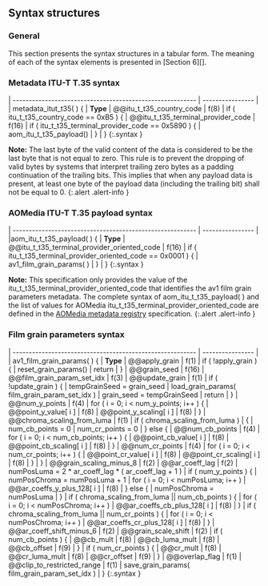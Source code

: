 ## Syntax structures

### General

This section presents the syntax structures in a tabular form. The meaning of
each of the syntax elements is presented in [Section 6][].

### Metadata ITU-T T.35 syntax

| --------------------------------------------------------- | ---------------- |
| metadata_itut_t35( ) {                                    | **Type**
|     @@itu_t_t35_country_code                              | f(8)
|     if ( itu_t_t35_country_code == 0xB5 ) {
|         @@itu_t_t35_terminal_provider_code                | f(16)
|         if ( itu_t_t35_terminal_provider_code == 0x5890 ) {
|             aom_itu_t_t35_payload()
|     }
| }
{:.syntax }

**Note:** The last byte of the valid content of the data is
considered to be the last byte that is not equal to zero. This rule is to
prevent the dropping of valid bytes by systems that interpret trailing zero
bytes as a padding continuation of the trailing bits.
This implies that when any payload data is present,
at least one byte of the payload data (including the trailing bit) shall not be equal to 0.
{:.alert .alert-info }


### AOMedia ITU-T T.35 payload syntax

| --------------------------------------------------------- | ---------------- |
|aom_itu_t_t35_payload( ) {                                 | **Type**
|     @@itu_t_t35_terminal_provider_oriented_code           | f(16)
|     if ( itu_t_t35_terminal_provider_oriented_code == 0x0001 ) {
|         av1_film_grain_params( )
|     }
| }
{:.syntax }

**Note:** This specification only provides the value of the
itu_t_t35_terminal_provider_oriented_code that
identifies the av1 film grain parameters metadata.
The complete syntax of aom_itu_t_t35_payload( ) and the list of values for
AOMedia itu_t_t35_terminal_provider_oriented_code are defined
in the [AOMedia metadata registry](https://aomediacodec.github.io/metadata-registry/) specification.
{:.alert .alert-info }


### Film grain parameters syntax

| --------------------------------------------------------- | ---------------- |
| av1_film_grain_params( ) {                                    | **Type**
|     @@apply_grain                                         | f(1)
|     if ( !apply_grain ) {
|         reset_grain_params()
|         return
|     }
|     @@grain_seed                                          | f(16)
|     @@film_grain_param_set_idx                            | f(3)
|     @@update_grain                                        | f(1)
|     if ( !update_grain ) {
|         tempGrainSeed = grain_seed
|         load_grain_params( film_grain_param_set_idx )
|         grain_seed = tempGrainSeed
|         return
|     }
|     @@num_y_points                                        | f(4)
|     for ( i = 0; i < num_y_points; i++ ) {
|         @@point_y_value[ i ]                              | f(8)
|         @@point_y_scaling[ i ]                            | f(8)
|     }
|     @@chroma_scaling_from_luma                            | f(1)
|     if ( chroma_scaling_from_luma )
|     {
|         num_cb_points = 0
|         num_cr_points = 0
|     } else {
|         @@num_cb_points                                   | f(4)
|         for ( i = 0; i < num_cb_points; i++ ) {
|             @@point_cb_value[ i ]                         | f(8)
|             @@point_cb_scaling[ i ]                       | f(8)
|         }
|         @@num_cr_points                                   | f(4)
|         for ( i = 0; i < num_cr_points; i++ ) {
|             @@point_cr_value[ i ]                         | f(8)
|             @@point_cr_scaling[ i ]                       | f(8)
|         }
|     }
|     @@grain_scaling_minus_8                               | f(2)
|     @@ar_coeff_lag                                        | f(2)
|     numPosLuma = 2 * ar_coeff_lag * ( ar_coeff_lag + 1 )
|     if ( num_y_points ) {
|         numPosChroma = numPosLuma + 1
|         for ( i = 0; i < numPosLuma; i++ )
|             @@ar_coeffs_y_plus_128[ i ]                   | f(8)
|     } else {
|         numPosChroma = numPosLuma
|     }
|     if ( chroma_scaling_from_luma \|\| num_cb_points ) {
|         for ( i = 0; i < numPosChroma; i++ )
|             @@ar_coeffs_cb_plus_128[ i ]                  | f(8)
|     }
|     if ( chroma_scaling_from_luma \|\| num_cr_points ) {
|         for ( i = 0; i < numPosChroma; i++ )
|             @@ar_coeffs_cr_plus_128[ i ]                  | f(8)
|     }
|     @@ar_coeff_shift_minus_6                              | f(2)
|     @@grain_scale_shift                                   | f(2)
|     if ( num_cb_points ) {
|         @@cb_mult                                         | f(8)
|         @@cb_luma_mult                                    | f(8)
|         @@cb_offset                                       | f(9)
|     }
|     if ( num_cr_points ) {
|         @@cr_mult                                         | f(8)
|         @@cr_luma_mult                                    | f(8)
|         @@cr_offset                                       | f(9)
|     }
|     @@overlap_flag                                        | f(1)
|     @@clip_to_restricted_range                            | f(1)
|     save_grain_params( film_grain_param_set_idx )
| }
{:.syntax }

